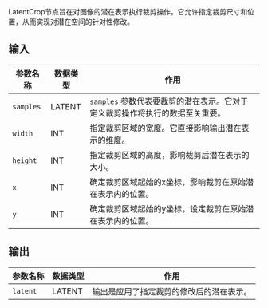 
LatentCrop节点旨在对图像的潜在表示执行裁剪操作。它允许指定裁剪尺寸和位置，从而实现对潜在空间的针对性修改。

## 输入

| 参数名称 | 数据类型 | 作用                                                         |
|----------|----------|--------------------------------------------------------------|
| `samples` | LATENT   | `samples` 参数代表要裁剪的潜在表示。它对于定义裁剪操作将执行的数据至关重要。 |
| `width`   | INT      | 指定裁剪区域的宽度。它直接影响输出潜在表示的维度。           |
| `height`  | INT      | 指定裁剪区域的高度，影响裁剪后潜在表示的大小。             |
| `x`       | INT      | 确定裁剪区域起始的x坐标，影响裁剪在原始潜在表示内的位置。   |
| `y`       | INT      | 确定裁剪区域起始的y坐标，设定裁剪在原始潜在表示内的位置。   |

## 输出

| 参数名称 | 数据类型 | 作用                                                         |
|----------|----------|--------------------------------------------------------------|
| `latent` | LATENT   | 输出是应用了指定裁剪的修改后的潜在表示。                     |
